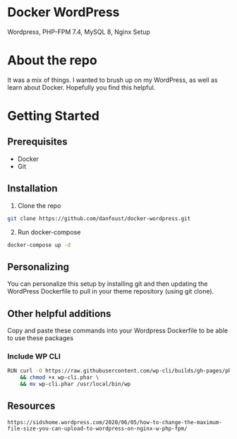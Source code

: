 # Docker WordPress
Wordpress, PHP-FPM 7.4, MySQL 8, Nginx Setup

# About the repo
It was a mix of things.  I wanted to brush up on my WordPress, as well as learn about Docker.  Hopefully you find this helpful.

# Getting Started
## Prerequisites
- Docker
- Git

## Installation
1. Clone the repo
```bash
git clone https://github.com/danfoust/docker-wordpress.git
```
2. Run docker-compose
```bash
docker-compose up -d
```

## Personalizing
You can personalize this setup by installing git and then updating the WordPress Dockerfile to pull in your theme repository (using git clone).

## Other helpful additions
Copy and paste these commands into your Wordpress Dockerfile to be able to use these packages

### Include WP CLI
```bash
RUN curl -O https://raw.githubusercontent.com/wp-cli/builds/gh-pages/phar/wp-cli.phar \
    && chmod +x wp-cli.phar \
    && mv wp-cli.phar /usr/local/bin/wp
```

## Resources
```
https://sidshome.wordpress.com/2020/06/05/how-to-change-the-maximum-file-size-you-can-upload-to-wordpress-on-nginx-w-php-fpm/
```
